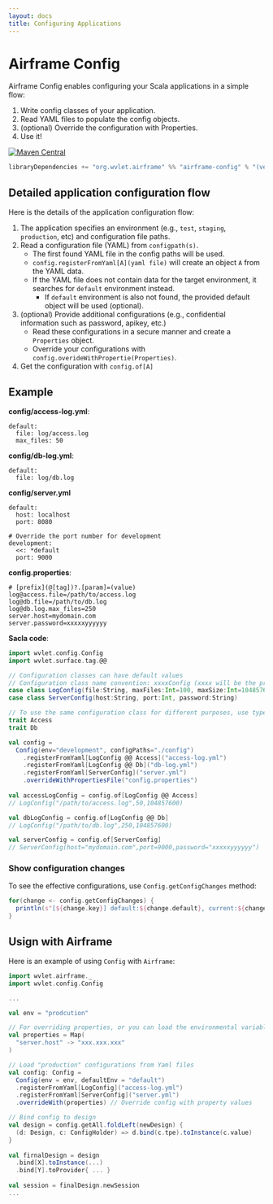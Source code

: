 ```yaml
--- 
layout: docs
title: Configuring Applications
---
```


# Airframe Config

Airframe Config enables configuring your Scala applications in a simple flow:

1. Write config classes of your application.
1. Read YAML files to populate the config objects.
1. (optional) Override the configuration with Properties.
1. Use it!

[![Maven Central](https://maven-badges.herokuapp.com/maven-central/org.wvlet/airframe-config_2.12/badge.svg)](https://maven-badges.herokuapp.com/maven-central/org.wvlet.airframe/airframe-config_2.12/)

```scala
libraryDependencies += "org.wvlet.airframe" %% "airframe-config" % "(version)"
```

## Detailed application configuration flow

Here is the details of the application configuration flow:

1. The application specifies an environment (e.g., `test`, `staging`, `production`, etc) and configuration file paths.
1. Read a configuration file (YAML) from `configpath(s)`.
   - The first found YAML file in the config paths will be used.
   - `config.registerFromYaml[A](yaml file)` will create an object `A` from the YAML data.
   - If the YAML file does not contain data for the target environment, it searches for `default` environment instead.
       - If `default` environment is also not found, the provided default object will be used (optional).
1. (optional) Provide additional configurations (e.g., confidential information such as password, apikey, etc.)
   - Read these configurations in a secure manner and create a `Properties` object.
   - Override your configurations with `config.overideWithPropertie(Properties)`.
1. Get the configuration with `config.of[A]`


## Example

**config/access-log.yml**:
```
default:
  file: log/access.log
  max_files: 50
```

**config/db-log.yml**:
```
default:
  file: log/db.log
```

**config/server.yml**
```
default:
  host: localhost
  port: 8080

# Override the port number for development
development:
  <<: *default
  port: 9000
```

**config.properties**:
```
# [prefix](@[tag])?.[param]=(value)
log@access.file=/path/to/access.log
log@db.file=/path/to/db.log
log@db.log.max_files=250
server.host=mydomain.com
server.password=xxxxxyyyyyy
```

**Sacla code**:
```scala
import wvlet.config.Config
import wvlet.surface.tag.@@

// Configuration classes can have default values
// Configuration class name convention: xxxxConfig (xxxx will be the prefix for properties file)
case class LogConfig(file:String, maxFiles:Int=100, maxSize:Int=10485760)
case class ServerConfig(host:String, port:Int, password:String)

// To use the same configuration class for different purposes, use type tag (@@ Tag)
trait Access
trait Db

val config = 
  Config(env="development", configPaths="./config")
    .registerFromYaml[LogConfig @@ Access]("access-log.yml")
    .registerFromYaml[LogConfig @@ Db]("db-log.yml")
    .registerFromYaml[ServerConfig]("server.yml")
    .overrideWithPropertiesFile("config.properties")
    
val accessLogConfig = config.of[LogConfig @@ Access]
// LogConfig("/path/to/access.log",50,104857600)

val dbLogConfig = config.of[LogConfig @@ Db]
// LogConfig("/path/to/db.log",250,104857600)

val serverConfig = config.of[ServerConfig]
// ServerConfig(host="mydomain.com",port=9000,password="xxxxxyyyyyy")

```


### Show configuration changes

To see the effective configurations, use `Config.getConfigChanges` method:
```scala
for(change <- config.getConfigChanges) {
  println(s"[${change.key}] default:${change.default}, current:${change.current}")
}
```


## Usign with Airframe

Here is an example of using `Config` with `Airframe`:

```scala
import wvlet.airframe._
import wvlet.config.Config

...

val env = "prodcution"

// For overriding properties, or you can load the environmental variables here
val properties = Map(
  "server.host" -> "xxx.xxx.xxx" 
)

// Load "production" configurations from Yaml files
val config: Config =
  Config(env = env, defaultEnv = "default")
  .registerFromYaml[LogConfig]("access-log.yml")  
  .registerFromYaml[ServerConfig]("server.yml")
  .overrideWith(properties) // Override config with property values

// Bind config to design
val design = config.getAll.foldLeft(newDesign) {
  (d: Design, c: ConfigHolder) => d.bind(c.tpe).toInstance(c.value)
}
  
val firnalDesign = design
  .bind[X].toInstance(...)
  .bind[Y].toProvider{ ... }
   
val session = finalDesign.newSession
...

```
